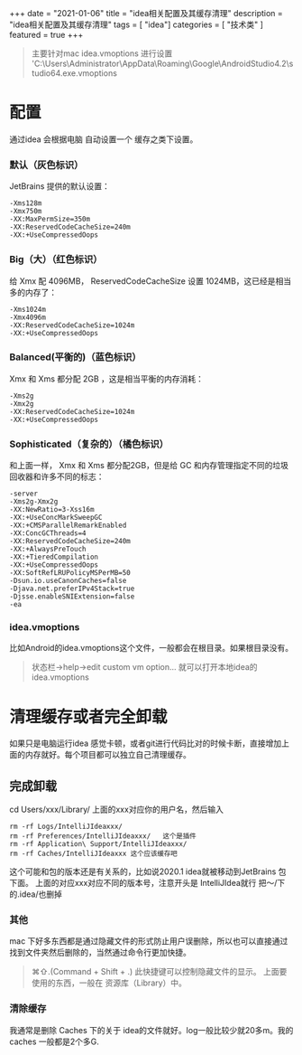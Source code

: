 +++
date = "2021-01-06"
title = "idea相关配置及其缓存清理"
description = "idea相关配置及其缓存清理"
tags = [ "idea"]
categories = [
    "技术类"
]
featured = true
+++
> 主要针对mac   idea.vmoptions 进行设置
> 'C:\Users\Administrator\AppData\Roaming\Google\AndroidStudio4.2\studio64.exe.vmoptions   
# 配置
通过idea 会根据电脑 自动设置一个 缓存之类下设置。

### 默认（灰色标识）

JetBrains 提供的默认设置：

```
-Xms128m
-Xmx750m
-XX:MaxPermSize=350m
-XX:ReservedCodeCacheSize=240m
-XX:+UseCompressedOops
```

### Big（大）（红色标识）

给 Xmx 配 4096MB， ReservedCodeCacheSize 设置 1024MB，这已经是相当多的内存了：

```
-Xms1024m
-Xmx4096m
-XX:ReservedCodeCacheSize=1024m
-XX:+UseCompressedOops
```

### Balanced(平衡的)（蓝色标识）

Xmx 和 Xms 都分配 2GB ，这是相当平衡的内存消耗：

```
-Xms2g
-Xmx2g
-XX:ReservedCodeCacheSize=1024m
-XX:+UseCompressedOops
```

### Sophisticated（复杂的）（橘色标识）

和上面一样， Xmx 和 Xms 都分配2GB，但是给 GC 和内存管理指定不同的垃圾回收器和许多不同的标志：

```
-server
-Xms2g-Xmx2g
-XX:NewRatio=3-Xss16m
-XX:+UseConcMarkSweepGC
-XX:+CMSParallelRemarkEnabled
-XX:ConcGCThreads=4
-XX:ReservedCodeCacheSize=240m
-XX:+AlwaysPreTouch
-XX:+TieredCompilation
-XX:+UseCompressedOops
-XX:SoftRefLRUPolicyMSPerMB=50
-Dsun.io.useCanonCaches=false
-Djava.net.preferIPv4Stack=true
-Djsse.enableSNIExtension=false
-ea
```
### idea.vmoptions
比如Android的idea.vmoptions这个文件，一般都会在根目录。如果根目录没有。
> 状态栏->help->edit custom vm option... 就可以打开本地idea的idea.vmoptions

# 清理缓存或者完全卸载
如果只是电脑运行idea 感觉卡顿，或者git进行代码比对的时候卡断，直接增加上面的内存就好。每个项目都可以独立自己清理缓存。
## 完成卸载
cd Users/xxx/Library/ 
上面的xxx对应你的用户名，然后输入 
```
rm -rf Logs/IntelliJIdeaxxx/     
rm -rf Preferences/IntelliJIdeaxxx/   这个是插件
rm -rf Application\ Support/IntelliJIdeaxxx/ 
rm -rf Caches/IntelliJIdeaxxx 这个应该缓存吧
```
这个可能和包的版本还是有关系的，比如说2020.1 idea就被移动到JetBrains 包下面。
上面的对应xxx对应不同的版本号，注意开头是 IntelliJIdea就行
把～/下的.idea/也删掉

### 其他
mac 下好多东西都是通过隐藏文件的形式防止用户误删除，所以也可以直接通过找到文件夹然后删除的，当然通过命令行更加快捷。
>  ⌘⇧.(Command + Shift + .) 此快捷键可以控制隐藏文件的显示。
> 上面要使用的东西，一般在 资源库（Library）中。
### 清除缓存
我通常是删除 Caches 下的关于 idea的文件就好。log一般比较少就20多m。我的caches 一般都是2个多G. 
